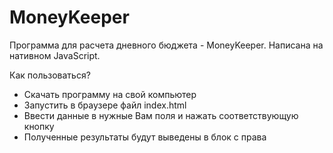 # MoneyKeeper
Программа для расчета дневного бюджета - MoneyKeeper. Написана на нативном JavaScript.

Как пользоваться?
- Скачать программу на свой компьютер 
- Запустить в браузере файл index.html
- Ввести данные в нужные Вам поля и нажать соответствующую кнопку 
- Полученные результаты будут выведены в блок с права 
